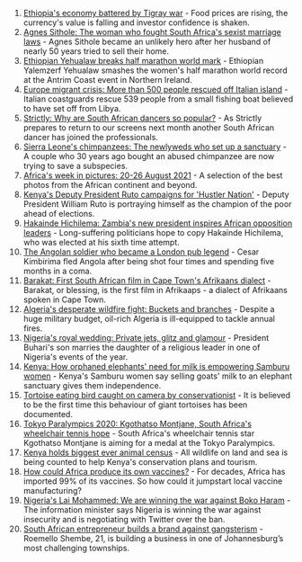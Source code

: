 1. [Ethiopia's economy battered by Tigray war](https://www.bbc.co.uk/news/world-africa-58319977?at_medium=RSS&at_campaign=KARANGA) - Food prices are rising, the currency's value is falling and investor confidence is shaken.
2. [Agnes Sithole: The woman who fought South Africa's sexist marriage laws](https://www.bbc.co.uk/news/world-africa-58349080?at_medium=RSS&at_campaign=KARANGA) - Agnes Sithole became an unlikely hero after her husband of nearly 50 years tried to sell their home.
3. [Ethiopian Yehualaw breaks half marathon world mark](https://www.bbc.co.uk/sport/athletics/58374488?at_medium=RSS&at_campaign=KARANGA) - Ethiopian Yalemzerf Yehualaw smashes the women's half marathon world record at the Antrim Coast event in Northern Ireland.
4. [Europe migrant crisis: More than 500 people rescued off Italian island](https://www.bbc.co.uk/news/world-europe-58372455?at_medium=RSS&at_campaign=KARANGA) - Italian coastguards rescue 539 people from a small fishing boat believed to have set off from Libya.
5. [Strictly: Why are South African dancers so popular?](https://www.bbc.co.uk/news/entertainment-arts-58363064?at_medium=RSS&at_campaign=KARANGA) - As Strictly prepares to return to our screens next month another South African dancer has joined the professionals.
6. [Sierra Leone's chimpanzees: The newlyweds who set up a sanctuary](https://www.bbc.co.uk/news/world-africa-58303790?at_medium=RSS&at_campaign=KARANGA) - A couple who 30 years ago bought an abused chimpanzee are now trying to save a subspecies.
7. [Africa's week in pictures: 20-26 August 2021](https://www.bbc.co.uk/news/world-africa-58342301?at_medium=RSS&at_campaign=KARANGA) - A selection of the best photos from the African continent and beyond.
8. [Kenya's Deputy President Ruto campaigns for 'Hustler Nation'](https://www.bbc.co.uk/news/world-africa-58246207?at_medium=RSS&at_campaign=KARANGA) - Deputy President William Ruto is portraying himself as the champion of the poor ahead of elections.
9. [Hakainde Hichilema: Zambia's new president inspires African opposition leaders](https://www.bbc.co.uk/news/world-africa-58270973?at_medium=RSS&at_campaign=KARANGA) - Long-suffering politicians hope to copy Hakainde Hichilema, who was elected at his sixth time attempt.
10. [The Angolan soldier who became a London pub legend](https://www.bbc.co.uk/news/uk-58266180?at_medium=RSS&at_campaign=KARANGA) - Cesar Kimbirima fled Angola after being shot four times and spending five months in a coma.
11. [Barakat: First South African film in Cape Town's Afrikaans dialect](https://www.bbc.co.uk/news/world-africa-58189393?at_medium=RSS&at_campaign=KARANGA) - Barakat, or blessing, is the first film in Afrikaaps - a dialect of Afrikaans spoken in Cape Town.
12. [Algeria's desperate wildfire fight: Buckets and branches](https://www.bbc.co.uk/news/world-africa-58269789?at_medium=RSS&at_campaign=KARANGA) - Despite a huge military budget, oil-rich Algeria is ill-equipped to tackle annual fires.
13. [Nigeria's royal wedding: Private jets, glitz and glamour](https://www.bbc.co.uk/news/world-africa-58291132?at_medium=RSS&at_campaign=KARANGA) - President Buhari's son marries the daughter of a religious leader in one of Nigeria's events of the year.
14. [Kenya: How orphaned elephants' need for milk is empowering Samburu women](https://www.bbc.co.uk/news/world-africa-58359322?at_medium=RSS&at_campaign=KARANGA) - Kenya's Samburu women say selling goats' milk to an elephant sanctuary gives them independence.
15. [Tortoise eating bird caught on camera by conservationist](https://www.bbc.co.uk/news/science-environment-58337369?at_medium=RSS&at_campaign=KARANGA) - It is believed to be the first time this behaviour of giant tortoises has been documented.
16. [Tokyo Paralympics 2020: Kgothatso Montjane, South Africa's wheelchair tennis hope](https://www.bbc.co.uk/sport/av/africa/58333522?at_medium=RSS&at_campaign=KARANGA) - South Africa's wheelchair tennis star Kgothatso Montjane is aiming for a medal at the Tokyo Paralympics.
17. [Kenya holds biggest ever animal census](https://www.bbc.co.uk/news/world-africa-58281212?at_medium=RSS&at_campaign=KARANGA) - All wildlife on land and sea is being counted to help Kenya's conservation plans and tourism.
18. [How could Africa produce its own vaccines?](https://www.bbc.co.uk/news/world-africa-58270986?at_medium=RSS&at_campaign=KARANGA) - For decades, Africa has imported 99% of its vaccines. So how could it jumpstart local vaccine manufacturing?
19. [Nigeria's Lai Mohammed: We are winning the war against Boko Haram](https://www.bbc.co.uk/news/world-africa-58270983?at_medium=RSS&at_campaign=KARANGA) - The information minister says Nigeria is winning the war against insecurity and is negotiating with Twitter over the ban.
20. [South African entrepreneur builds a brand against gangsterism](https://www.bbc.co.uk/news/world-africa-58267814?at_medium=RSS&at_campaign=KARANGA) - Roemello Shembe, 21, is building a business in one of Johannesburg’s most challenging townships.
